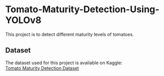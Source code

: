 # Tomato-Maturity-Detection-Using-YOLOv8
This project is to detect different maturity levels of tomatoes.

## Dataset
The dataset used for this project is available on Kaggle:  
[Tomato Maturity Detection Dataset](https://www.kaggle.com/datasets/nexuswho/laboro-tomato)

